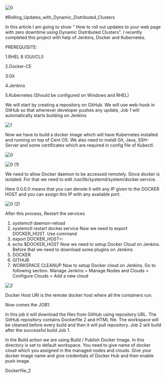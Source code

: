 ![0](https://user-images.githubusercontent.com/64473684/85363166-d4708d80-b53d-11ea-9b01-6ce997df3f02.jpg)

#Rolling_Updates_with_Dynamic_Distributed_Clusters

In this article I am going to show " How to roll out updates to your web page with zero downtime using Dynamic Distributed Clusters". I recently completed this project with help of Jenkins, Docker and Kubernetes.

PREREQUISITE:

1.RHEL 8 (GUI/CLI)

2.Docker-CE

3.Git

4.Jenkins

5.Kubernetes (Should be configured on Windows and RHEL)

We will start by creating a repository on GitHub. We will use web-hook in GitHub so that whenever developer pushes any update, Job 1 will automatically starts building on Jenkins

![1](https://user-images.githubusercontent.com/64473684/85364323-84df9100-b540-11ea-8c26-52200f192d28.PNG)

Now we have to build a docker image which will have Kubernetes installed and running on top of Cent OS. We also need to install Git, Java, SSH-Server and some certificates which are required in config file of Kubectl.


![0](https://user-images.githubusercontent.com/64473684/85364844-a8570b80-b541-11ea-89d0-b75d4d91681e.png)

![0 (1)](https://user-images.githubusercontent.com/64473684/85364852-abea9280-b541-11ea-925e-b796b37a3db8.png)

We need to allow Docker daemon to be accessed remotely. Since docker is isolated. For that we need to edit /usr/lib/systemd/system/docker.service.

Here 0.0.0.0 means that you can denote it with any IP given to the DOCKER HOST and you can assign this IP with any available port.


![0 (2)](https://user-images.githubusercontent.com/64473684/85364863-b3aa3700-b541-11ea-982e-033dc6b8b9d1.png)

After this process, Restart the services
1.	systemctl daemon-reload
2.	systemctl restart docker.service
Now we need to export DOCKER_HOST. Use command
1.	export DOCKER_HOST=<your IP address>:<port you assigned>
2.	echo $DOCKER_HOST
Now we need to setup Docker Cloud on Jenkins. Before that we need to download some plugins on Jenkins
1.	DOCKER
2.	GITHUB
3.	WORKSPACE CLEANUP
Now to setup Docker cloud on Jenkins. Go to following section.
Manage Jenkins > Manage Nodes and Clouds > Configure Clouds > Add a new cloud
  
  ![2](https://user-images.githubusercontent.com/64473684/85367016-1271af80-b546-11ea-9f1f-d89ecc62b3cf.PNG)
  
Docker Host URI is the remote docker host where all the containers run.

Now comes the JOB1:

In this job it will download the files from GitHub using repository URL. The GitHub repository contains Dockerfile 2 and HTML file. The workspace will be cleaned before every build and then it will pull repository. Job 2 will build after the successful build Job 1.

In the Build action we are using Build / Publish Docker Image. In this directory is set to default workspace. You need to give name of docker cloud which you assigned in the managed nodes and clouds. Give your docker image name and give credentials of Docker Hub and then enable push image.

Dockerfile_2













